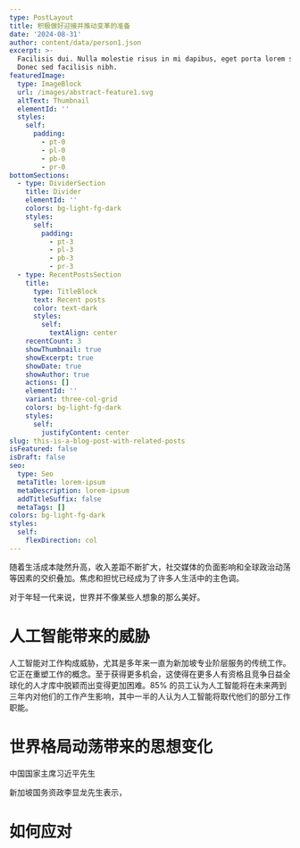 ```yaml
---
type: PostLayout
title: 积极做好迎接并推动变革的准备
date: '2024-08-31'
author: content/data/person1.json
excerpt: >-
  Facilisis dui. Nulla molestie risus in mi dapibus, eget porta lorem semper.
  Donec sed facilisis nibh.
featuredImage:
  type: ImageBlock
  url: /images/abstract-feature1.svg
  altText: Thumbnail
  elementId: ''
  styles:
    self:
      padding:
        - pt-0
        - pl-0
        - pb-0
        - pr-0
bottomSections:
  - type: DividerSection
    title: Divider
    elementId: ''
    colors: bg-light-fg-dark
    styles:
      self:
        padding:
          - pt-3
          - pl-3
          - pb-3
          - pr-3
  - type: RecentPostsSection
    title:
      type: TitleBlock
      text: Recent posts
      color: text-dark
      styles:
        self:
          textAlign: center
    recentCount: 3
    showThumbnail: true
    showExcerpt: true
    showDate: true
    showAuthor: true
    actions: []
    elementId: ''
    variant: three-col-grid
    colors: bg-light-fg-dark
    styles:
      self:
        justifyContent: center
slug: this-is-a-blog-post-with-related-posts
isFeatured: false
isDraft: false
seo:
  type: Seo
  metaTitle: lorem-ipsum
  metaDescription: lorem-ipsum
  addTitleSuffix: false
  metaTags: []
colors: bg-light-fg-dark
styles:
  self:
    flexDirection: col
---
```

随着生活成本陡然升高，收入差距不断扩大，社交媒体的负面影响和全球政治动荡等因素的交织叠加。焦虑和担忧已经成为了许多人生活中的主色调。

对于年轻一代来说，世界并不像某些人想象的那么美好。


# 人工智能带来的威胁

人工智能对工作构成威胁，尤其是多年来一直为新加坡专业阶层服务的传统工作。它正在重塑工作的概念。至于获得更多机会，这使得在更多人有资格且竞争日益全球化的人才库中脱颖而出变得更加困难。85% 的员工认为人工智能将在未来两到三年内对他们的工作产生影响，其中一半的人认为人工智能将取代他们的部分工作职能。

# 世界格局动荡带来的思想变化

中国国家主席习近平先生

新加坡国务资政李显龙先生表示，

# 如何应对


